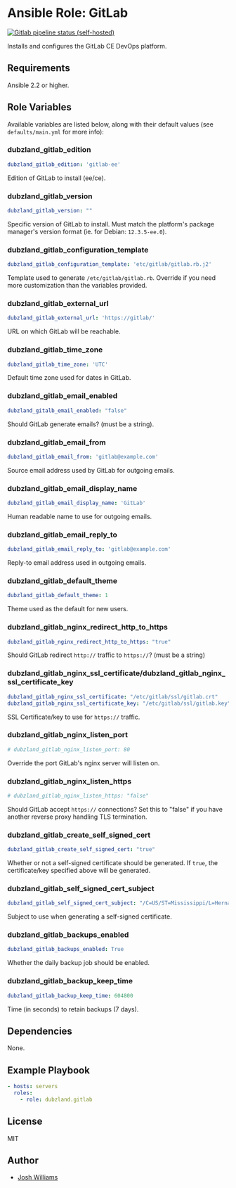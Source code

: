 # Ansible Role: GitLab
[![Gitlab pipeline status (self-hosted)](https://git.dubzland.net/dubzland/ansible-role-gitlab/badges/master/pipeline.svg)](https://git.dubzland.net/dubzland/ansible-role-gitlab)

Installs and configures the GitLab CE DevOps platform.

## Requirements

Ansible 2.2 or higher.

## Role Variables

Available variables are listed below, along with their default values (see
    `defaults/main.yml` for more info):

### dubzland_gitlab_edition

```yaml
dubzland_gitlab_edition: 'gitlab-ee'
```

Edition of GitLab to install (ee/ce).

### dubzland_gitlab_version

```yaml
dubzland_gitlab_version: ""
```

Specific version of GitLab to install.  Must match the platform's package
manager's version format (ie. for Debian: `12.3.5-ee.0`).

### dubzland_gitlab_configuration_template

```yaml
dubzland_gitlab_configuration_template: 'etc/gitlab/gitlab.rb.j2'
```

Template used to generate `/etc/gitlab/gitlab.rb`.  Override if you need more
customization than the variables provided.

### dubzland_gitlab_external_url

```yaml
dubzland_gitlab_external_url: 'https://gitlab/'
```

URL on which GitLab will be reachable.

### dubzland_gitlab_time_zone

```yaml
dubzland_gitlab_time_zone: 'UTC'
```

Default time zone used for dates in GitLab.

### dubzland_gitlab_email_enabled

```yaml
dubzland_gitalb_email_enabled: "false"
```

Should GitLab generate emails? (must be a string).

### dubzland_gitlab_email_from

```yaml
dubzland_gitlab_email_from: 'gitlab@example.com'
```

Source email address used by GitLab for outgoing emails.

### dubzland_gitlab_email_display_name

```yaml
dubzland_gitlab_email_display_name: 'GitLab'
```

Human readable name to use for outgoing emails.

### dubzland_gitlab_email_reply_to

```yaml
dubzland_gitlab_email_reply_to: 'gitlab@example.com'
```

Reply-to email address used in outgoing emails.

### dubzland_gitlab_default_theme

```yaml
dubzland_gitlab_default_theme: 1
```

Theme used as the default for new users.

### dubzland_gitlab_nginx_redirect_http_to_https

```yaml
dubzland_gitlab_nginx_redirect_http_to_https: "true"
```

Should GitLab redirect `http://` traffic to `https://`? (must be a string)

### dubzland_gitlab_nginx_ssl_certificate/dubzland_gitlab_nginx_ssl_certificate_key

```yaml
dubzland_gitlab_nginx_ssl_certificate: "/etc/gitlab/ssl/gitlab.crt"
dubzland_gitlab_nginx_ssl_certificate_key: "/etc/gitlab/ssl/gitlab.key"
```

SSL Certificate/key to use for `https://` traffic.

### dubzland_gitlab_nginx_listen_port

```yaml
# dubzland_gitlab_nginx_listen_port: 80
```

Override the port GitLab's nginx server will listen on.

### dubzland_gitlab_nginx_listen_https

```yaml
# dubzland_gitlab_nginx_listen_https: "false"
```

Should GitLab accept `https://` connections?  Set this to "false" if you have
another reverse proxy handling TLS termination.

### dubzland_gitlab_create_self_signed_cert

```yaml
dubzland_gitlab_create_self_signed_cert: "true"
```

Whether or not a self-signed certificate should be generated.  If `true`, the
certificate/key specified above will be generated.

### dubzland_gitlab_self_signed_cert_subject

```yaml
dubzland_gitlab_self_signed_cert_subject: "/C=US/ST=Mississippi/L=Hernaneo/O=Tech/CN=gitlab"
```

Subject to use when generating a self-signed certificate.

### dubzland_gitlab_backups_enabled

```yaml
dubzland_gitlab_backups_enabled: True
```

Whether the daily backup job should be enabled.

### dubzland_gitlab_backup_keep_time

```yaml
dubzland_gitlab_backup_keep_time: 604800
```

Time (in seconds) to retain backups (7 days).

## Dependencies

None.

## Example Playbook

```yaml
- hosts: servers
  roles:
    - role: dubzland.gitlab
```

## License

MIT

## Author

* [Josh Williams](https://codingprime.com)
